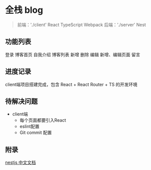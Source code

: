 # 全栈 blog

> 前端：'./client' React TypeScript Webpack
> 后端：'./server' Nest

## 功能列表

登录
博客首页
  自我介绍
  博客列表
    新增
    删除
    编辑
  新增、编辑页面
  留言

## 进度记录

client端项目搭建完成，包含 React + React Router + TS 的开发环境

## 待解决问题

* client端
  * 每个页面都要引入React
  * eslint配置
  * Git commit 配置

## 附录

[nestjs 中文文档](https://docs.nestjs.cn/9/controllers)